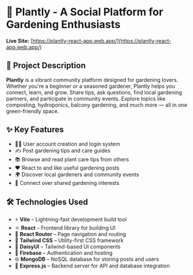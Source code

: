 # 🌱 Plantly - A Social Platform for Gardening Enthusiasts

**Live Site:** [https://plantly-react-app.web.app/](https://plantly-react-app.web.app/)

## 🌼 Project Description

**Plantly** is a vibrant community platform designed for gardening lovers. Whether you're a beginner or a seasoned gardener, Plantly helps you connect, learn, and grow. Share tips, ask questions, find local gardening partners, and participate in community events. Explore topics like composting, hydroponics, balcony gardening, and much more — all in one green-friendly space.

## ✨ Key Features

- 🧑‍🌾 User account creation and login system  
- ✍️ Post gardening tips and care guides  
- 📚 Browse and read plant care tips from others  
- ❤️ React to and like useful gardening posts  
- 🌍 Discover local gardeners and community events  
- 🌿 Connect over shared gardening interests

## 🛠️ Technologies Used

- ⚡ **Vite** – Lightning-fast development build tool  
- ⚛️ **React** – Frontend library for building UI  
- 🔀 **React Router** – Page navigation and routing  
- 🎨 **Tailwind CSS** – Utility-first CSS framework  
- 🌸 **DaisyUI** – Tailwind-based UI components  
- 🔐 **Firebase** – Authentication and hosting  
- 🌐 **MongoDB** – NoSQL database for storing posts and users  
- 🚀 **Express.js** – Backend server for API and database integration


